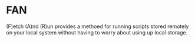# FAN

(F)etch (A)nd (R)un provides a methoed for running scripts stored remotely on your local system without having to worry about using up local storage.
